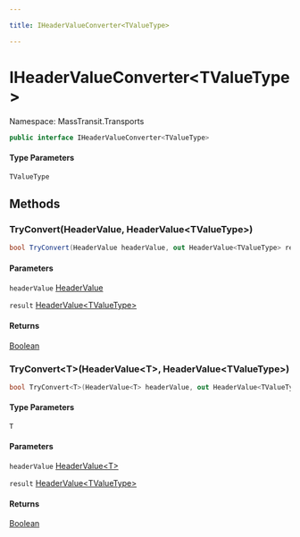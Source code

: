 ```yaml
---

title: IHeaderValueConverter<TValueType>

---
```


# IHeaderValueConverter\<TValueType\>

Namespace: MassTransit.Transports

```csharp
public interface IHeaderValueConverter<TValueType>
```

#### Type Parameters

`TValueType`<br/>

## Methods

### **TryConvert(HeaderValue, HeaderValue\<TValueType\>)**

```csharp
bool TryConvert(HeaderValue headerValue, out HeaderValue<TValueType> result)
```

#### Parameters

`headerValue` [HeaderValue](../masstransit/headervalue)<br/>

`result` [HeaderValue\<TValueType\>](../masstransit/headervalue-1)<br/>

#### Returns

[Boolean](https://learn.microsoft.com/en-us/dotnet/api/system.boolean)<br/>

### **TryConvert\<T\>(HeaderValue\<T\>, HeaderValue\<TValueType\>)**

```csharp
bool TryConvert<T>(HeaderValue<T> headerValue, out HeaderValue<TValueType> result)
```

#### Type Parameters

`T`<br/>

#### Parameters

`headerValue` [HeaderValue\<T\>](../masstransit/headervalue-1)<br/>

`result` [HeaderValue\<TValueType\>](../masstransit/headervalue-1)<br/>

#### Returns

[Boolean](https://learn.microsoft.com/en-us/dotnet/api/system.boolean)<br/>
